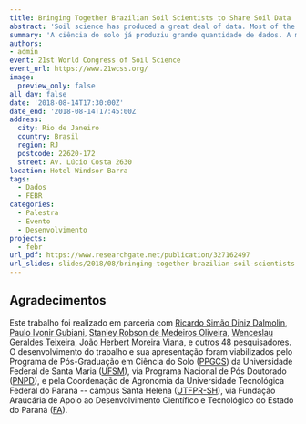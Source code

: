 ```yaml
---
title: Bringing Together Brazilian Soil Scientists to Share Soil Data
abstract: 'Soil science has produced a great deal of data. Most of the information is published as a single paper, and the primary data is unavailable to other researchers. As data under utilization is a waste of resources and refrains the advancement of knowledge, many isolated soil data rescue and sharing efforts have emerged in the scientific community. Lately, soil scientists have increased their concerns with data discoverability and reusability, and reproducible research. To address these issues, Brazilian soil scientists have recently created a data repository using community-built standards and following open data policies. The Free Brazilian Repository for Open Soil Data -- FEBR, www.ufsm.br/febr - is a centralized repository targeted at storing open soil data and serving it in a standardized and harmonized format. The repository infrastructure was built using open source and/or free (of cost) software, and was primarily designed for the individual management of datasets. A dataset-driven structure helps datasets authors to be properly acknowledged. Moreover, it gives the flexibility to accommodate many types of data of any soil variable. This is accomplished by storing each dataset using a collection of spreadsheets accessible through an online application. Spreadsheets are familiar to any soil scientist, the reason why it is easier to enter, manipulate and visualize soil data in FEBR. They also facilitate the participation of soil survey experts in the recovery and quality assessment of legacy data. Soil scientists can help in the definition of standards and data management choices through a public discussion forum, febr-forum@googlegroups.com. A comprehensive documentation is available to guide FEBR maintainers and data contributors. A detailed catalog gives access to the 14 477 soil observations -- 42% of them from south and southeastern Brazil -- from 232 datasets contained in FEBR. Global and dataset-specific visualization and search tools and multiple download facilities are available. The latter includes standard file formats and connections with R and QGIS through the FEBR package. Various products can be derived from data in FEBR: specialized databases, pedotransfer functions, fertilizer recommendation guides, classification systems, and detailed soil maps. By sharing data through a centralized soil data storing and sharing facility, soil scientists from different fields have the opportunity to increase collaboration and the much needed soil knowledge.'
summary: 'A ciência do solo já produziu grande quantidade de dados. A maioria das informações é publicada em um único artigo e os dados primários não estão disponíveis para outros pesquisadores. Como os dados em uso são um desperdício de recursos e evitam o avanço do conhecimento, cientistas do solo brasileiros criaram o Repositório Brasileiro Livre para Dados Abertos do Solo (FEBR).'
authors: 
- admin
event: 21st World Congress of Soil Science
event_url: https://www.21wcss.org/
image:
  preview_only: false
all_day: false
date: '2018-08-14T17:30:00Z'
date_end: '2018-08-14T17:45:00Z'
address:
  city: Rio de Janeiro
  country: Brasil
  region: RJ
  postcode: 22620-172
  street: Av. Lúcio Costa 2630
location: Hotel Windsor Barra
tags:
  - Dados
  - FEBR
categories:
  - Palestra
  - Evento
  - Desenvolvimento
projects:
  - febr
url_pdf: https://www.researchgate.net/publication/327162497
url_slides: slides/2018/08/bringing-together-brazilian-soil-scientists-to-share-soil-data
---
```


## Agradecimentos

Este trabalho foi realizado em parceria com [Ricardo Simão Diniz Dalmolin][dalmolin], [Paulo Ivonir Gubiani][gubiani], [Stanley Robson de Medeiros Oliveira][stanley], [Wenceslau Geraldes Teixeira][wenceslau], [João Herbert Moreira Viana][herbert], e outros 48 pesquisadores. O desenvolvimento do trabalho e sua apresentação foram viabilizados pelo Programa de Pós-Graduação em Ciência do Solo ([PPGCS][ppgcs]) da Universidade Federal de Santa Maria ([UFSM][ufsm]), via Programa Nacional de Pós Doutorado ([PNPD][pnpd]), e pela Coordenação de Agronomia da Universidade Tecnológica Federal do Paraná -- câmpus Santa Helena ([UTFPR-SH][utfpr]), via Fundação Araucária de Apoio ao Desenvolvimento Científico e Tecnológico do Estado do Paraná ([FA][fa]).

[gubiani]: http://lattes.cnpq.br/7251203817503318
[dalmolin]: http://lattes.cnpq.br/3735884911693854
[stanley]: http://lattes.cnpq.br/5321244029568287
[wenceslau]: http://lattes.cnpq.br/4136381865367906
[herbert]: http://lattes.cnpq.br/5963012432691034
[ufsm]: http://site.ufsm.br/
[ppgcs]: http://w3.ufsm.br/ppgcs/index.php
[pnpd]: http://www.capes.gov.br/bolsas/bolsas-no-pais/pnpd-capes
[utfpr]: http://portal.utfpr.edu.br/campus/santahelena
[fa]: http://www.fappr.pr.gov.br/
